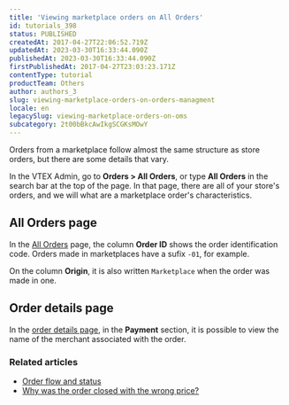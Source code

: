 ```yaml
---
title: 'Viewing marketplace orders on All Orders'
id: tutorials_398
status: PUBLISHED
createdAt: 2017-04-27T22:06:52.719Z
updatedAt: 2023-03-30T16:33:44.090Z
publishedAt: 2023-03-30T16:33:44.090Z
firstPublishedAt: 2017-04-27T23:03:23.171Z
contentType: tutorial
productTeam: Others
author: authors_3
slug: viewing-marketplace-orders-on-orders-managment
locale: en
legacySlug: viewing-marketplace-orders-on-oms
subcategory: 2t00bBkcAwIkgSCGKsMOwY
---
```


Orders from a marketplace follow almost the same structure as store orders, but there are some details that vary.

In the VTEX Admin, go to **Orders > All Orders**, or type **All Orders** in the search bar at the top of the page. In that page, there are all of your store's orders, and we will what are a marketplace order's characteristics.

## All Orders page

In the [All Orders](https://help.vtex.com/en/tutorial/todos-os-pedidos--2QTduKHAJMFIZ3BAsi6Pi) page, the column **Order ID** shows the order identification code. Orders made in marketplaces have a sufix `-01`, for example.

On the column **Origin**, it is also written `Marketplace` when the order was made in one.

## Order details page

In the [order details page](https://help.vtex.com/pt/tutorial/pagina-de-detalhes-do-pedido--2Y75n54Cc9VizrlG1N6ZNl), in the **Payment** section, it is possible to view the name of the merchant associated with the order. 

### Related articles

- [Order flow and status](https://help.vtex.com/en/tutorial/fluxo-e-status-de-pedidos--tutorials_196)
- [Why was the order closed with the wrong price?](https://help.vtex.com/en/faq/por-que-o-pedido-foi-fechado-com-um-preco-errado--frequentlyAskedQuestions_708)
